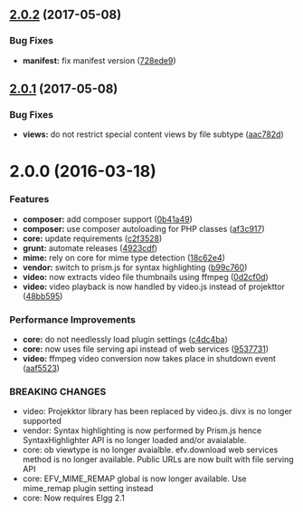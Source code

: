 <a name="2.0.2"></a>
## [2.0.2](https://github.com/hypeJunction/elgg_file_viewer/compare/2.0.1...v2.0.2) (2017-05-08)


### Bug Fixes

* **manifest:** fix manifest version ([728ede9](https://github.com/hypeJunction/elgg_file_viewer/commit/728ede9))



<a name="2.0.1"></a>
## [2.0.1](https://github.com/hypeJunction/elgg_file_viewer/compare/2.0.0...v2.0.1) (2017-05-08)


### Bug Fixes

* **views:** do not restrict special content views by file subtype ([aac782d](https://github.com/hypeJunction/elgg_file_viewer/commit/aac782d))



<a name="2.0.0"></a>
# 2.0.0 (2016-03-18)


### Features

* **composer:** add composer support ([0b41a49](https://github.com/hypeJunction/elgg_file_viewer/commit/0b41a49))
* **composer:** use composer autoloading for PHP classes ([af3c917](https://github.com/hypeJunction/elgg_file_viewer/commit/af3c917))
* **core:** update requirements ([c2f3528](https://github.com/hypeJunction/elgg_file_viewer/commit/c2f3528))
* **grunt:** automate releases ([4923cdf](https://github.com/hypeJunction/elgg_file_viewer/commit/4923cdf))
* **mime:** rely on core for mime type detection ([18c62e4](https://github.com/hypeJunction/elgg_file_viewer/commit/18c62e4))
* **vendor:** switch to prism.js for syntax highlighting ([b99c760](https://github.com/hypeJunction/elgg_file_viewer/commit/b99c760))
* **video:** now extracts video file thumbnails using ffmpeg ([0d2cf0d](https://github.com/hypeJunction/elgg_file_viewer/commit/0d2cf0d))
* **video:** video playback is now handled by video.js instead of projekttor ([48bb595](https://github.com/hypeJunction/elgg_file_viewer/commit/48bb595))

### Performance Improvements

* **core:** do not needlessly load plugin settings ([c4dc4ba](https://github.com/hypeJunction/elgg_file_viewer/commit/c4dc4ba))
* **core:** now uses file serving api instead of web services ([9537731](https://github.com/hypeJunction/elgg_file_viewer/commit/9537731))
* **video:** ffmpeg video conversion now takes place in shutdown event ([aaf5523](https://github.com/hypeJunction/elgg_file_viewer/commit/aaf5523))


### BREAKING CHANGES

* video: Projekktor library has been replaced by video.js. divx is no longer supported
* vendor: Syntax highlighting is now performed by Prism.js hence SyntaxHighlighter API
is no longer loaded and/or avaialable.
* core: ob viewtype is no longer avaialble. efv.download web services method is no
longer available. Public URLs are now built with file serving API
* core: EFV_MIME_REMAP global is now longer available. Use mime_remap plugin setting
instead
* core: Now requires Elgg 2.1



